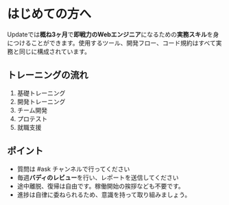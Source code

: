 # はじめての方へ

Updateでは**概ね3ヶ月**で**即戦力のWebエンジニア**になるための**実務スキル**を身につけることができます。使用するツール、開発フロー、コード規約はすべて実務と同じに構成されています。

## トレーニングの流れ

1. 基礎トレーニング
2. 開発トレーニング
3. チーム開発
4. プロテスト
5. 就職支援

## ポイント

* 質問は \#ask チャンネルで行ってください
* 毎週**バディのレビュー**を行い、レポートを送信してください
* 途中離脱、復帰は自由です。稼働開始の挨拶なども不要です。
* 進捗は自律に委ねられるため、意識を持って取り組みましょう。



